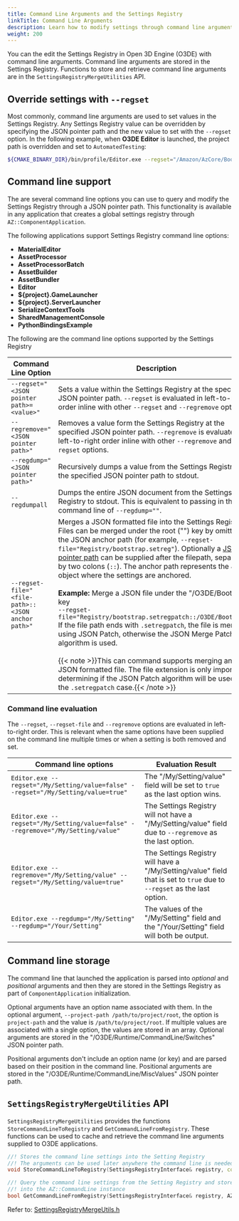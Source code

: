 ```yaml
---
title: Command Line Arguments and the Settings Registry
linkTitle: Command Line Arguments
description: Learn how to modify settings through command line arguments, and access command line arguments stored in the Settings Registry in Open 3D Engine (O3DE).
weight: 200
---
```


You can the edit the Settings Registry in Open 3D Engine (O3DE) with command line arguments. Command line arguments are stored in the Settings Registry. Functions to store and retrieve command line arguments are in the `SettingsRegistryMergeUtilities` API.

## Override settings with `--regset`

Most commonly, command line arguments are used to set values in the Settings Registry. Any Settings Registry value can be overridden by specifying the JSON pointer path and the new value to set with the `--regset` option. In the following example, when **O3DE Editor** is launched, the project path is overridden and set to `AutomatedTesting`:

```bash
${CMAKE_BINARY_DIR}/bin/profile/Editor.exe --regset="/Amazon/AzCore/Bootstrap/project_path=AutomatedTesting"
```

## Command line support

The are several command line options you can use to query and modify the Settings Registry through a JSON pointer path. This functionality is available in any application that creates a global settings registry through `AZ::ComponentApplication`.

The following applications support Settings Registry command line options:

* **MaterialEditor**
* **AssetProcessor**
* **AssetProcessorBatch**
* **AssetBuilder**
* **AssetBundler**
* **Editor**
* **${project}.GameLauncher**
* **${project}.ServerLauncher**
* **SerializeContextTools**
* **SharedManagementConsole**
* **PythonBindingsExample**

The following are the command line options supported by the Settings Registry

| Command Line Option | Description |
| --- | --- |
| `--regset="<JSON pointer path>=<value>"` | Sets a value within the Settings Registry at the specified JSON pointer path. `--regset` is evaluated in left-to-right order inline with other `--regset` and `--regremove` options. |
| `--regremove="<JSON pointer path>"` | Removes a value form  the Settings Registry at the specified JSON pointer path. `--regremove` is evaluated in left-to-right order inline with other `--regremove` and `--regset` options. |
| `--regdump="<JSON pointer path>"` | Recursively dumps a value from the Settings Registry from the specified JSON pointer path to stdout. |
| `--regdumpall` | Dumps the entire JSON document from the Settings Registry to stdout. This is equivalent to passing in the command line of `--regdump=""`. |
| `--regset-file="<file-path>::<JSON anchor path>"` | Merges a JSON formatted file into the Settings Registry. Files can be merged under the root ("") key by omitting the JSON anchor path (for example, `--regset-file="Registry/bootstrap.setreg"`). Optionally a [JSON pointer path](https://datatracker.ietf.org/doc/html/rfc6901#section-5) can be supplied after the filepath, separated by two colons (`::`). The anchor path represents the JSON object where the settings are anchored.<br><br>**Example:** Merge a JSON file under the "/O3DE/Bootstrap" key<br>`--regset-file="Registry/bootstrap.setregpatch::/O3DE/Bootstrap"`<br>If the file path ends with `.setregpatch`, the file is merged using JSON Patch, otherwise the JSON Merge Patch algorithm is used.<br><br>{{< note >}}This can command supports merging any JSON formatted file. The file extension is only important in determining if the JSON Patch algorithm will be used in the `.setregpatch` case.{{< /note >}} |

### Command line evaluation

The `--regset`, `--regset-file` and `--regremove` options are evaluated in left-to-right order.
This is relevant when the same options have been supplied on the command line multiple times or when a setting is both removed and set.

| Command line options | Evaluation Result |
| --- | --- |
| `Editor.exe --regset="/My/Setting/value=false" --regset="/My/Setting/value=true"`| The "/My/Setting/value" field will be set to `true` as the last option wins. |
| `Editor.exe --regset="/My/Setting/value=false" --regremove="/My/Setting/value"`| The Settings Registry will not have a "/My/Setting/value" field due to `--regremove` as the last option. |
| `Editor.exe --regremove="/My/Setting/value" --regset="/My/Setting/value=true"`| The Settings Registry will have a "/My/Setting/value" field that is set to `true` due to `--regset` as the last option. |
| `Editor.exe --regdump="/My/Setting" --regdump="/Your/Setting"`| The values of the "/My/Setting" field and the "/Your/Setting" field will both be output. |


## Command line storage

The command line that launched the application is parsed into *optional* and *positional* arguments and then they are stored in the Settings Registry as part of `ComponentApplication` initialization.

Optional arguments have an option name associated with them. In the optional argument, `--project-path /path/to/project/root`, the option is `project-path` and the value is `/path/to/project/root`. If multiple values are associated with a single option, the values are stored in an array. Optional arguments are stored in the "/O3DE/Runtime/CommandLine/Switches" JSON pointer path.

Positional arguments don't include an option name (or key) and are parsed based on their position in the command line. Positional arguments are stored in the "/O3DE/Runtime/CommandLine/MiscValues" JSON pointer path.

## `SettingsRegistryMergeUtilities` API

`SettingsRegistryMergeUtilities` provides the functions `StoreCommandLineToRegistry` and `GetCommandLineFromRegistry`. These functions can be used to cache and retrieve the command line arguments supplied to O3DE applications.

```c++
//! Stores the command line settings into the Setting Registry
//! The arguments can be used later anywhere the command line is needed
void StoreCommandLineToRegistry(SettingsRegistryInterface& registry, const AZ::CommandLine& commandLine);

//! Query the command line settings from the Setting Registry and stores them
//! into the AZ::CommandLine instance
bool GetCommandLineFromRegistry(SettingsRegistryInterface& registry, AZ::CommandLine& commandLine);
```

Refer to: [SettingsRegistryMergeUtils.h](https://github.com/o3de/o3de/blob/development/Code/Framework/AzCore/AzCore/Settings/SettingsRegistryMergeUtils.h#L265-L271)
